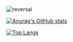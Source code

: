 ![reversal](https://capsule-render.vercel.app/api?type=rect&text=HeesooSong&animation=twinkling&fontAlign=50&fontSize=50&desc=Use%90theme&descAlign=100&descAlignY=900&theme=radical&color=green&strokeWidth=3
)
<!--
**star2871/star2871** is a ✨ _special_ ✨ repository because its `README.md` (this file) appears on your GitHub profile.

Here are some ideas to get you started:

- 🔭 I’m currently working on ...
- 🌱 I’m currently learning ...
- 👯 I’m looking to collaborate on ...
- 🤔 I’m looking for help with ...
- 💬 Ask me about ...
- 📫 How to reach me: ...
- 😄 Pronouns: ...
- ⚡ Fun fact: ...
-->
[![Anurag's GitHub stats](https://github-readme-stats.vercel.app/api?username=star2871&theme=cobalt)](https://github.com/anuraghazra/github-readme-stats)

[![Top Langs](https://github-readme-stats.vercel.app/api/top-langs/?username=star2871)](https://github.com/anuraghazra/github-readme-stats)
